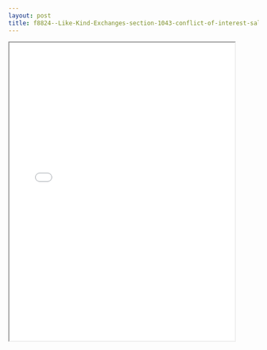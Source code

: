```yaml
---
layout: post
title: f8824--Like-Kind-Exchanges-section-1043-conflict-of-interest-sales
---
```


<div class="pdf-container">
<iframe src="/ea//_pdf-2-md/f8824--Like-Kind-Exchanges-section-1043-conflict-of-interest-sales.pdf" height="600" width="90%" allowFullScreen="true"></iframe>
</div>

